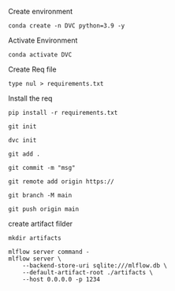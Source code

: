 Create environment

```terminal
conda create -n DVC python=3.9 -y
```

Activate Environment

```terminal
conda activate DVC
```

Create Req file

```terminal
type nul > requirements.txt
```

Install the req

```terminal
pip install -r requirements.txt
```

```terminal
git init
```

```terminal
dvc init 
```
```
git add . 
```
```
git commit -m "msg"
```
```buildoutcfg
git remote add origin https://
```

```buildoutcfg
git branch -M main
```

```buildoutcfg
git push origin main
```
create artifact filder
````buildoutcfg
mkdir artifacts
````

````buildoutcfg
mlflow server command - 
mlflow server \
    --backend-store-uri sqlite:///mlflow.db \
    --default-artifact-root ./artifacts \
    --host 0.0.0.0 -p 1234
````